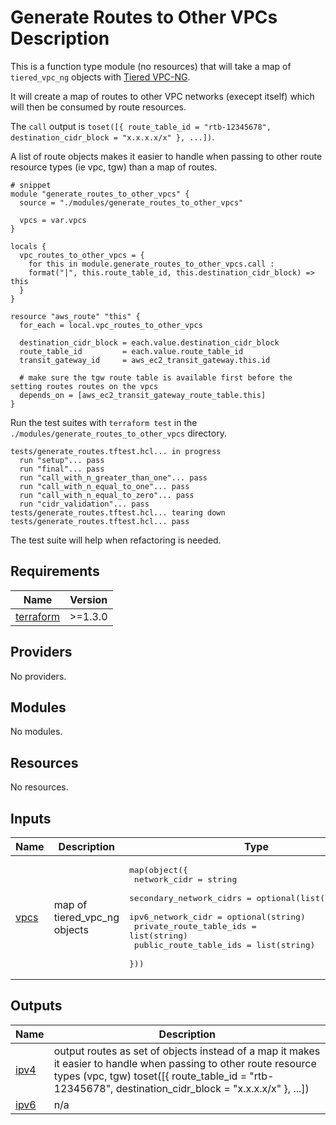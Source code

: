 # Generate Routes to Other VPCs Description

This is a function type module (no resources) that will take a map of `tiered_vpc_ng` objects with [Tiered VPC-NG](https://github.com/JudeQuintana/terraform-modules/tree/master/networking/tiered_vpc_ng).

It will create a map of routes to other VPC networks (execept itself) which will then be consumed by route resources.

The `call` output is `toset([{ route_table_id = "rtb-12345678", destination_cidr_block = "x.x.x.x/x" }, ...])`.

A list of route objects makes it easier to handle when passing to other route resource types (ie vpc, tgw) than a map of routes.

```hcl
# snippet
module "generate_routes_to_other_vpcs" {
  source = "./modules/generate_routes_to_other_vpcs"

  vpcs = var.vpcs
}

locals {
  vpc_routes_to_other_vpcs = {
    for this in module.generate_routes_to_other_vpcs.call :
    format("|", this.route_table_id, this.destination_cidr_block) => this
  }
}

resource "aws_route" "this" {
  for_each = local.vpc_routes_to_other_vpcs

  destination_cidr_block = each.value.destination_cidr_block
  route_table_id         = each.value.route_table_id
  transit_gateway_id     = aws_ec2_transit_gateway.this.id

  # make sure the tgw route table is available first before the setting routes routes on the vpcs
  depends_on = [aws_ec2_transit_gateway_route_table.this]
}
```

Run the test suites with `terraform test` in the `./modules/generate_routes_to_other_vpcs` directory.
```
tests/generate_routes.tftest.hcl... in progress
  run "setup"... pass
  run "final"... pass
  run "call_with_n_greater_than_one"... pass
  run "call_with_n_equal_to_one"... pass
  run "call_with_n_equal_to_zero"... pass
  run "cidr_validation"... pass
tests/generate_routes.tftest.hcl... tearing down
tests/generate_routes.tftest.hcl... pass
```

The test suite will help when refactoring is needed.

## Requirements

| Name | Version |
|------|---------|
| <a name="requirement_terraform"></a> [terraform](#requirement\_terraform) | >=1.3.0 |

## Providers

No providers.

## Modules

No modules.

## Resources

No resources.

## Inputs

| Name | Description | Type | Default | Required |
|------|-------------|------|---------|:--------:|
| <a name="input_vpcs"></a> [vpcs](#input\_vpcs) | map of tiered\_vpc\_ng objects | <pre>map(object({<br>    network_cidr            = string<br>    secondary_network_cidrs = optional(list(string), [])<br>    ipv6_network_cidr       = optional(string)<br>    private_route_table_ids = list(string)<br>    public_route_table_ids  = list(string)<br>  }))</pre> | n/a | yes |

## Outputs

| Name | Description |
|------|-------------|
| <a name="output_ipv4"></a> [ipv4](#output\_ipv4) | output routes as set of objects instead of a map it makes it easier to handle when passing to other route resource types (vpc, tgw) toset([{ route\_table\_id = "rtb-12345678", destination\_cidr\_block = "x.x.x.x/x" }, ...]) |
| <a name="output_ipv6"></a> [ipv6](#output\_ipv6) | n/a |
